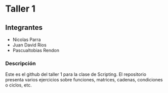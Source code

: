 # Taller 1 

## Integrantes

- Nicolas Parra
- Juan David Rios
- Pascualtobias Rendon

### Descripción

Este es el github del taller 1 para la clase de Scripting. El repositorio presenta varios ejercicios sobre funciones, matrices, cadenas, condiciones o ciclos, etc.